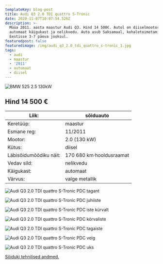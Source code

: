 ```yaml
---
templateKey: blog-post
title: Audi Q3 2.0 TDI quattro S-Tronic
date: 2020-11-07T10:07:54.526Z
description: >-
  Müüa 2011. aasta maastur Audi Q3. Hind 14 500€. Autol on diiselmootor,
  automaat käigukast ja nelikvedu. Auto asub Saksamaal, kohaletoimetamine
  Eestisse 3-7 päeva jooksul.
featuredpost: false
featuredimage: /img/audi_q3_2.0_tdi_quattro_s-tronic_1.jpg
tags:
  - audi
  - maastur
  - '2011'
  - automaat
  - diisel
---
```

![BMW 525 2.5 130kW](/img/audi_q3_2.0_tdi_quattro_s-tronic_1.jpg "BMW 525 2.5 130kW")

## Hind 14 500 €

<!--StartFragment-->

| Liik:                  | sõiduauto                |
| ---------------------- | ------------------------ |
| Keretüüp:              | maastur                  |
| Esmane reg:            | 11/2011                  |
| Mootor:                | 2.0 (130 kW)             |
| Kütus:                 | diisel                   |
| Läbisõidumõõdiku näit: | 170 680 km·hooldusraamat |
| Vedav sild:            | nelikvedu                |
| Käigukast:             | automaat                 |
| Värvus:                | valge metallik           |

<!--EndFragment-->

![Audi Q3 2.0 TDI quattro S-Tronic PDC tagant](/img/audi_q3_2.0_tdi_quattro_s-tronic_2.jpg "Audi Q3 2.0 TDI quattro S-Tronic PDC tagant")

![Audi Q3 2.0 TDI quattro S-Tronic PDC juhiiste](/img/audi_q3_2.0_tdi_quattro_s-tronic_3.jpg "Audi Q3 2.0 TDI quattro S-Tronic PDC juhiiste")

![Audi Q3 2.0 TDI quattro S-Tronic PDC iste kürvalt](/img/audi_q3_2.0_tdi_quattro_s-tronic_4.jpg "Audi Q3 2.0 TDI quattro S-Tronic PDC iste kõrvalt")

![Audi Q3 2.0 TDI quattro S-Tronic PDC kõrvaliste](/img/audi_q3_2.0_tdi_quattro_s-tronic_5.jpg "Audi Q3 2.0 TDI quattro S-Tronic PDC kõrvaliste")

![Audi Q3 2.0 TDI quattro S-Tronic PDC tagaiste](/img/audi_q3_2.0_tdi_quattro_s-tronic_6.jpg "Audi Q3 2.0 TDI quattro S-Tronic PDC tagaiste")

![Audi Q3 2.0 TDI quattro S-Tronic PDC velg](/img/audi_q3_2.0_tdi_quattro_s-tronic_7.jpg "Audi Q3 2.0 TDI quattro S-Tronic PDC velg")

![Audi Q3 2.0 TDI quattro S-Tronic PDC uks](/img/audi_q3_2.0_tdi_quattro_s-tronic_8.jpg "Audi Q3 2.0 TDI quattro S-Tronic PDC uks")

[Sõiduki tehnilised andmed.](https://dcar24.de/boerse/user/ahf/detail/detail.php?user=ahf&AutoID=201535&lang=de)
